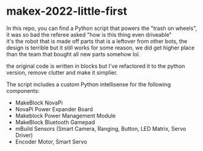 # makex-2022-little-first
In this repo, you can find a Python script that powers the "trash on wheels", it was so bad the referee asked "how is this thing even driveable"  
it's the robot that is made off parts that is a leftover from other bots, the design is terrible but it still works for some reason, we did get higher place than the team that bought all new parts somehow lol.

the original code is written in blocks but I've refactored it to the python version, remove clutter and make it simplier.

The script includes a custom Python intellisense for the following components:
- MakeBlock NovaPi
- NovaPi Power Expander Board
- Makeblock Power Management Module
- MakeBlock Bluetooth Gamepad
- mBuild Sensors (Smart Camera, Ranging, Button, LED Matrix, Servo Driver)
- Encoder Motor, Smart Servo